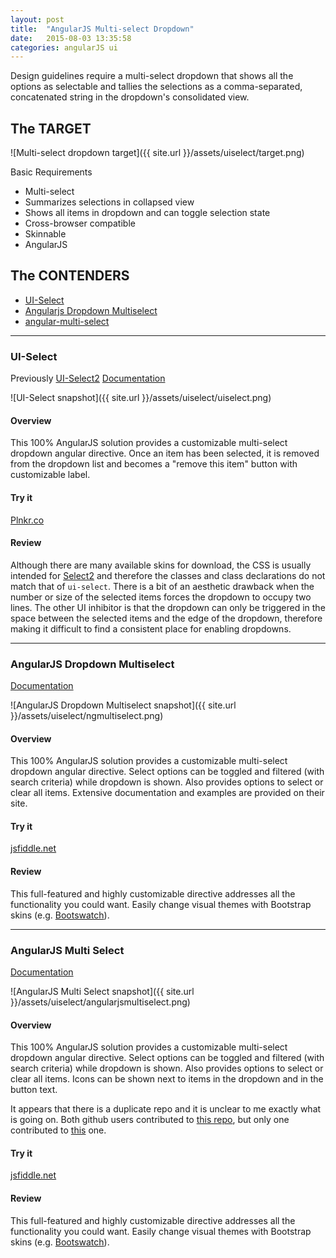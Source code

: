 ```yaml
---
layout: post
title:  "AngularJS Multi-select Dropdown"
date:   2015-08-03 13:35:58
categories: angularJS ui
---
```


Design guidelines require a multi-select dropdown that shows all the options as selectable and tallies the selections as a comma-separated, concatenated string in the dropdown's consolidated view.

## The TARGET

![Multi-select dropdown target]({{ site.url }}/assets/uiselect/target.png)

Basic Requirements
 * Multi-select
 * Summarizes selections in collapsed view
 * Shows all items in dropdown and can toggle selection state
 * Cross-browser compatible
 * Skinnable
 * AngularJS

## The CONTENDERS

 * [UI-Select][uiSelect]
 * [Angularjs Dropdown Multiselect][ngDropdown]
 * [angular-multi-select][ngMultiSelect]

___

### UI-Select

Previously [UI-Select2][ngSelect2]
[Documentation][uiSelect]

![UI-Select snapshot]({{ site.url }}/assets/uiselect/uiselect.png)

#### Overview

This 100% AngularJS solution provides a customizable multi-select dropdown angular directive. Once an item has been selected, it is removed from the dropdown list and becomes a "remove this item" button with customizable label.

#### Try it
[Plnkr.co][select2try]

#### Review
Although there are many available skins for download, the CSS is usually intended for [Select2][select2] and therefore the classes and class declarations do not match that of `ui-select`. There is a bit of an aesthetic drawback when the number or size of the selected items forces the dropdown to occupy two lines. The other UI inhibitor is that the dropdown can only be triggered in the space between the selected items and the edge of the dropdown, therefore making it difficult to find a consistent place for enabling dropdowns.

___

### AngularJS Dropdown Multiselect

[Documentation][ngDropdown]

![AngularJS Dropdown Multiselect snapshot]({{ site.url }}/assets/uiselect/ngmultiselect.png)

#### Overview

This 100% AngularJS solution provides a customizable multi-select dropdown angular directive. Select options can be toggled and filtered (with search criteria) while dropdown is shown. Also provides options to select or clear all items. Extensive documentation and examples are provided on their site.

#### Try it
[jsfiddle.net][ngDropdownTry]

#### Review
This full-featured and highly customizable directive addresses all the functionality you could want. Easily change visual themes with Bootstrap skins (e.g. [Bootswatch][bootstrapSkins]).

___


### AngularJS Multi Select

[Documentation][ngMultiSelect]

![AngularJS Multi Select snapshot]({{ site.url }}/assets/uiselect/angularjsmultiselect.png)

#### Overview

This 100% AngularJS solution provides a customizable multi-select dropdown angular directive. Select options can be toggled and filtered (with search criteria) while dropdown is shown. Also provides options to select or clear all items. Icons can be shown next to items in the dropdown and in the button text.

It appears that there is a duplicate repo and it is unclear to me exactly what is going on. Both github users contributed to [this repo][ngMultiAlexandernst], but only one contributed to [this][ngMultiIsteven] one.

#### Try it
[jsfiddle.net][ngMultiSelectTry]

#### Review
This full-featured and highly customizable directive addresses all the functionality you could want. Easily change visual themes with Bootstrap skins (e.g. [Bootswatch][bootstrapSkins]).






[select2]:https://select2.github.io/
[ngSelect2]:https://github.com/angular-ui/ui-select2
[uiSelect]:https://github.com/angular-ui/ui-select
[ngDropdown]:http://dotansimha.github.io/angularjs-dropdown-multiselect/#/
[ngMultiSelect]:https://www.npmjs.com/package/angular-multi-select
[ngMultiIsteven]: http://isteven.github.io/angular-multi-select/
[ngMultiAlexandernst]:http://alexandernst.github.io/angular-multi-select/

[select2try]:http://plnkr.co/edit/juqoNOt1z1Gb349XabQ2?p=preview
[ngDropdownTry]:https://jsfiddle.net/evand/bmvtmzmm/
[ngMultiSelectTry]:https://jsfiddle.net/evand/x6kjc76r/

[bootstrapSkins]:https://bootswatch.com/
